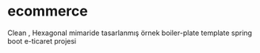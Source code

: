 # ecommerce
Clean , Hexagonal mimaride tasarlanmış örnek boiler-plate template spring boot e-ticaret projesi
